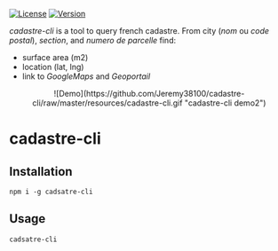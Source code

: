 [![License](https://img.shields.io/npm/l/cadastre-cli.svg)](LICENSE)
[![Version](https://img.shields.io/npm/v/cadastre-cli.svg)](https://www.npmjs.com/package/cadastre-cli)

_cadastre-cli_ is a tool to query french cadastre. From city (_nom_ ou _code postal_), _section_, and _numero de parcelle_ find:
 * surface area (m2)
 * location (lat, lng)
 * link to _GoogleMaps_ and _Geoportail_

<p align="center">
  ![Demo](https://github.com/Jeremy38100/cadastre-cli/raw/master/resources/cadastre-cli.gif "cadastre-cli demo2")
</p>

# cadastre-cli

## Installation
`npm i -g cadsatre-cli`

## Usage
`cadsatre-cli`